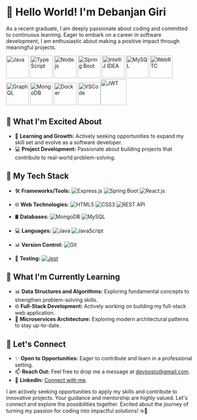 # 👋 Hello World! I'm Debanjan Giri

As a recent graduate, I am deeply passionate about coding and committed to continuous learning. Eager to embark on a career in software development, I am enthusiastic about making a positive impact through meaningful projects.

<a href="https://www.java.com/" title="Java"><img src="https://github.com/get-icon/geticon/raw/master/icons/java.svg" alt="Java" width="61px" height="61px"></a>
<a href="https://www.typescriptlang.org/" title="TypeScript"><img src="https://github.com/get-icon/geticon/raw/master/icons/typescript-icon.svg" alt="TypeScript" width="61px" height="61px"></a>
<a href="https://nodejs.org/" title="Node.js"><img src="https://github.com/get-icon/geticon/raw/master/icons/nodejs-icon.svg" alt="Node.js" width="61px" height="61px"></a>
<a href="https://spring.io/projects/spring-boot" title="Spring Boot"><img src="https://github.com/get-icon/geticon/raw/master/icons/spring.svg" alt="Spring Boot" width="61px" height="61px"></a>
<a href="https://www.jetbrains.com/idea/" title="IntelliJ IDEA"><img src="https://github.com/get-icon/geticon/raw/master/icons/intellij-idea.svg" alt="IntelliJ IDEA" width="61px" height="61px"></a>
<a href="https://dev.mysql.com/" title="MySQL"><img src="https://github.com/get-icon/geticon/raw/master/icons/mysql.svg" alt="MySQL" width="61px" height="61px"></a>
<a href="https://www.webrtc.org/" title="WebRTC"><img src="https://github.com/get-icon/geticon/raw/master/icons/webrtc.svg" alt="WebRTC" width="61px" height="61px"></a>
<a href="https://graphql.org/" title="GraphQL"><img src="https://github.com/get-icon/geticon/raw/master/icons/graphql.svg" alt="GraphQL" width="61px" height="61px"></a>
<a href="https://www.mongodb.org/" title="MongoDB"><img src="https://github.com/get-icon/geticon/raw/master/icons/mongodb-icon.svg" alt="MongoDB" width="61px" height="61px"></a>
<a href="https://www.docker.com/" title="Docker"><img src="https://github.com/get-icon/geticon/raw/master/icons/docker-icon.svg" alt="Docker" width="61px" height="61px"></a>
<a href="https://code.visualstudio.com/" title="VSCode"><img src="https://github.com/get-icon/geticon/raw/master/icons/visual-studio-code.svg" alt="VSCode" width="61px" height="61px"></a><a href="https://jwt.io/" title="JWT"><img src="https://simpleicons.org/icons/jsonwebtokens.svg" alt="JWT" width="70px" height="70px"></a>


## 💼 What I'm Excited About
- 🌱 **Learning and Growth:** Actively seeking opportunities to expand my skill set and evolve as a software developer.
- 💻 **Project Development:** Passionate about building projects that contribute to real-world problem-solving.

## 🚀 My Tech Stack

- 🛠️ **Frameworks/Tools:** 
  ![Express.js](https://img.shields.io/badge/Express.js-000000?style=for-the-badge&logo=express&logoColor=white)
  ![Spring Boot](https://img.shields.io/badge/Spring_Boot-6DB33F?style=for-the-badge&logo=spring&logoColor=white)
  ![React.js](https://img.shields.io/badge/React.js-61DAFB?style=for-the-badge&logo=react&logoColor=white)
  
- 🌐 **Web Technologies:** 
  ![HTML5](https://img.shields.io/badge/HTML5-E34F26?style=for-the-badge&logo=html5&logoColor=white)
  ![CSS3](https://img.shields.io/badge/CSS3-1572B6?style=for-the-badge&logo=css3&logoColor=white)
  ![REST API](https://img.shields.io/badge/REST_API-005571?style=for-the-badge&logo=rest-api&logoColor=white)

- 🛢️ **Databases:**
  ![MongoDB](https://img.shields.io/badge/MongoDB-47A248?style=for-the-badge&logo=mongodb&logoColor=white)
  ![MySQL](https://img.shields.io/badge/MySQL-4479A1?style=for-the-badge&logo=mysql&logoColor=white)

- 💻 **Languages:** 
  ![Java](https://img.shields.io/badge/Java-ED8B00?style=for-the-badge&logo=java&logoColor=white)
  ![JavaScript](https://img.shields.io/badge/JavaScript-F7DF1E?style=for-the-badge&logo=javascript&logoColor=black)

- 📊 **Version Control:**
  ![Git](https://img.shields.io/badge/Git-F05032?style=for-the-badge&logo=git&logoColor=white)
  
- 🧪 **Testing:**
  [![Jest](https://img.shields.io/badge/Jest-C21325?style=for-the-badge&logo=jest&logoColor=white)](https://jestjs.io/)

## 🌱 What I'm Currently Learning
- 📊 **Data Structures and Algorithms:** Exploring fundamental concepts to strengthen problem-solving skills.
- 🌐 **Full-Stack Development:** Actively working on building my full-stack web application.
- 🧿 **Microservices Architecture:** Exploring modern architectural patterns to stay up-to-date.

## 🤝 Let's Connect
- ✨ **Open to Opportunities:** Eager to contribute and learn in a professional setting.
- 📫 **Reach Out:** Feel free to drop me a message at devposto@gmail.com.
- 💼 **LinkedIn:** [Connect with me](https://www.linkedin.com/in/debanjanGiri).

I am actively seeking opportunities to apply my skills and contribute to innovative projects. Your guidance and mentorship are highly valued. Let's connect and explore the possibilities together. Excited about the journey of turning my passion for coding into impactful solutions! ☕🚀
